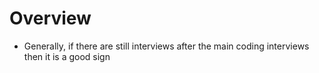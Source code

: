 # Overview

- Generally, if there are still interviews after the main coding interviews then
  it is a good sign
